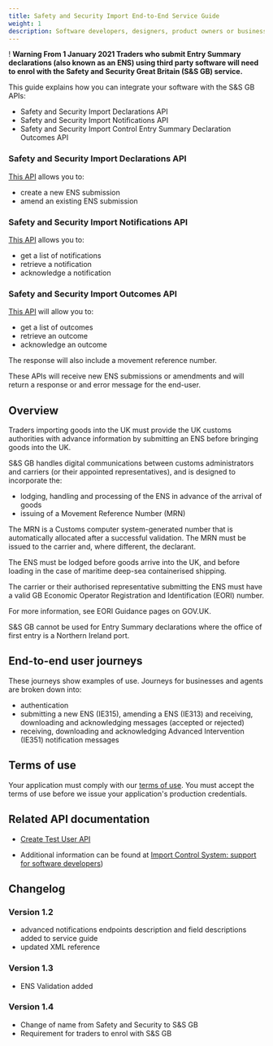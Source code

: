 ```yaml
---
title: Safety and Security Import End-to-End Service Guide
weight: 1
description: Software developers, designers, product owners or business analysts.
---
```

<div class="govuk-warning-text">
  <span class="govuk-warning-text__icon" aria-hidden="true">!</span>
  <strong class="govuk-warning-text__text">
    <span class="govuk-warning-text__assistive">Warning</span>
    From 1 January 2021 Traders who submit Entry Summary declarations (also known as an ENS) using third party software will need to enrol with the Safety and Security Great Britain (S&S GB) service.
  </strong>
</div>

This guide explains how you can integrate your software with the S&S GB APIs:

* Safety and Security Import Declarations API
* Safety and Security Import Notifications API
* Safety and Security Import Control Entry Summary Declaration Outcomes API

### Safety and Security Import Declarations API
<a href="https://developer.service.hmrc.gov.uk/api-documentation/docs/api/service/import-control-entry-declaration-store/1.0">This API</a> allows you to:

* create a new ENS submission
* amend an existing ENS submission

### Safety and Security Import Notifications API
<a href="https://developer.service.hmrc.gov.uk/api-documentation/docs/api/service/import-control-entry-declaration-intervention/1.0">This API</a> allows you to:

* get a list of notifications
* retrieve a notification
* acknowledge a notification

### Safety and Security Import Outcomes API
<a href="https://developer.service.hmrc.gov.uk/api-documentation/docs/api/service/import-control-entry-declaration-outcome/1.0">This API</a> will allow you to:

* get a list of outcomes
* retrieve an outcome
* acknowledge an outcome

The response will also include a movement reference number.

These APIs will receive new ENS submissions or amendments and will return a response or and error message for the end-user.

## Overview
 
Traders importing goods into the UK must provide the UK customs authorities with advance information by submitting an ENS before bringing goods into the UK.

S&S GB handles digital communications between customs administrators and carriers (or their appointed representatives), and is designed to incorporate the:

* lodging, handling and processing of the ENS in advance of the arrival of goods
* issuing of a Movement Reference Number (MRN)

The MRN is a Customs computer system-generated number that is automatically allocated after a successful validation. The MRN must be issued to the carrier and, where different, the declarant.

The ENS must be lodged before goods arrive into the UK, and before loading in the case of maritime deep-sea containerised shipping.

The carrier or their authorised representative submitting the ENS must have a valid GB Economic Operator Registration and Identification (EORI) number.

For more information, see EORI Guidance pages on GOV.UK.

S&S GB cannot be used for Entry Summary declarations where the office of first entry is a Northern Ireland port.
 
## End-to-end user journeys

These journeys show examples of use. Journeys for businesses and agents are broken down into:

* authentication
* submitting a new ENS (IE315), amending a ENS (IE313) and receiving, downloading and acknowledging messages (accepted or rejected)
* receiving, downloading and acknowledging Advanced Intervention (IE351) notification messages

## Terms of use

Your application must comply with our [terms of use](https://developer.service.hmrc.gov.uk/api-documentation/docs/terms-of-use). You must accept the terms of use before we issue your application's production credentials.

## Related API documentation
<!--- Section owner: MTD Programme --->

* [Create Test User API](https://developer.service.hmrc.gov.uk/api-documentation/docs/api/service/api-platform-test-user/1.0)

* Additional information can be found at
 [Import Control System: support for software developers](https://www.gov.uk/government/collections/import-control-system-support-for-software-developers))

<!-- add the change log here -->
## Changelog

### Version 1.2

* advanced notifications endpoints description and field descriptions added to service guide
* updated XML reference

### Version 1.3

* ENS Validation added 

### Version 1.4
* Change of name from Safety and Security to S&S GB
* Requirement for traders to enrol with S&S GB

